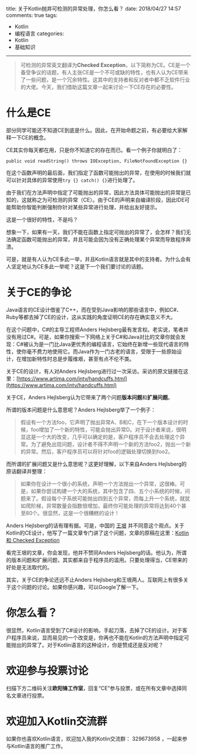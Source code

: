 title: 关于Kotlin抛弃可检测的异常处理，你怎么看？
date: 2018/04/27 14:57
comments: true
tags:
- Kotlin
- 编程语言
categories:
- Kotlin
- 基础知识
---

> 可检测的异常英文翻译为**Checked Exception**，以下简称为CE。CE是一个备受争议的话题，有人主张CE是一个不可或缺的特性，也有人认为CE带来了一些问题，是一个冗余特性。这其中的支持者和反对者中都不乏软件行业的大佬。今天，我们借助这篇文章一起来讨论一下CE存在的必要性。

# 什么是CE
部分同学可能还不知道CE到底是什么。因此，在开始命题之前，有必要给大家解释一下CE的概念。

CE其实你每天都在用，只是你不知道它的存在而已。看一个例子你就明白了：

```
public void readString() throws IOException, FileNotFoundException {}
```

在这个函数声明的最后面，我们指定了函数可能抛出的异常，在使用的时候我们就可以针对具体的异常使用`try {} catch() {}`进行处理了。

由于我们在方法声明中指定了可能抛出的异常，因此方法具体可能抛出的异常是已知的，这就称之为可检测的异常（CE）。由于CE的声明来自编译阶段，因此IDE可能帮助你智能判断强制你针对某些异常进行处理，并给出友好提示。

这是一个很好的特性，不是吗？

想象一下，如果有一天，我们不能在函数上指定可抛出的异常了，会怎样？我们无法确定函数可能抛出的异常，并且可能会因为没有正确处理某个异常而导致程序奔溃。

可是，就是有人认为CE多此一举，并且Kotlin语言就是其中的支持者。为什么会有人坚定地认为CE多此一举呢？这是下一个我们要讨论的话题。

# 关于CE的争论
Java语言的CE设计借鉴了C++，而在受到Java影响的那些语言中，例如C#、Ruby等都去掉了CE的设计，这从实践的角度证明CE的存在确实意义不大。

在这个问题中，C#的主导工程师Anders Hejlsberg最有发言权。老实说，笔者并没有用过C#。可是，如果你搜索一下网络上关于C#和Java对比的文章你就会发现：C#被认为是一门比Java更优秀的编程语言，它始终在新增一些现代语言的特性，使你毫不费力地使用它。而Java作为一门古老的语言，受限于一些原始设计，在增加新特性时总是步履维艰，甚至有点不伦不类。

关于CE的设计，有人对Anders Hejlsberg进行过一次采访。采访的原文链接在这里：[https://www.artima.com/intv/handcuffs.html](https://www.artima.com/intv/handcuffs.html)

关于CE，Anders Hejlsberg认为它带来了两个问题**版本问题**和**扩展问题**。

所谓的版本问题是什么意思呢？Anders Hejlsberg举了一个例子：
> 假设有一个方法foo，它声明了抛出异常A、B和C，在下一个版本设计的时候，foo增加了一个新的特性，可能会抛出异常D。对于设计者来说，很明显这是一个大的改变，几乎可以确定的是，客户程序员不会去处理这个异常。为了避免出现问题，设计者不得不声明一个新的方法foo2，抛出一个新的异常。然后，客户程序员可以将针对foo的逻辑处理切换到foo2。

而所谓的扩展问题又是什么意思呢？这更好理解，以下来自Anders Hejlsberg的原话翻译并整理：
> 如果你在设计一个很小的系统，声明一个方法抛出一个异常，这很棒。可是，如果你尝试构建一个大的系统，其中包含了四、五个小系统的时候，问题来了。假设每个子系统可能抛出四到五个异常，而每上升一个系统，就犹如爬阶梯，异常数量会指数倍增加，最终你可能处理的异常将达到40个甚至80个。很显然，这是一个很糟糕的设计！

Anders Hejlsberg的话有理有据。可是，中国的 [王垠](https://baike.baidu.com/item/%E7%8E%8B%E5%9E%A0/6826943?fr=aladdin) 并不同意这个观点。关于Kotlin的CE设计，他写了一篇文章专门讲了这个问题，文章的原稿在这里：[Kotlin 和 Checked Exception
](http://www.yinwang.org/blog-cn/2017/05/23/kotlin)

看完王垠的文章，你会发现，他并不赞同Anders Hejlsberg的话。他认为，所谓的版本问题和扩展问题，其实都来自于程序员的滥用。只要处理得当，CE带来的好处是无法取代的。

其实，关于CE的争论还远不止Anders Hejlsberg和王垠两人。互联网上有很多关于这个问题的讨论。如果你感兴趣，可以Google了解一下。

# 你怎么看？
很显然，Kotlin语言受到了C#设计的影响，手起刀落，去掉了CE的设计。对于客户程序员来说，显而易见的一个改变是，你再也不能在Kotlin的方法声明中指定可能抛出的异常了。对于Kotlin语言的这种设计，你是赞成还是反对呢？

# 欢迎参与投票讨论
扫描下方二维码关注**欧阳锋工作室**，回复“CE”参与投票，或在所有文章中选择同名文章进行投票。

# 欢迎加入Kotlin交流群
如果你也喜欢Kotlin语言，欢迎加入我的Kotlin交流群： 329673958 ，一起来参与Kotlin语言的推广工作。